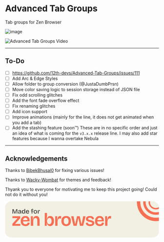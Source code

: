 # Advanced Tab Groups  

Tab groups for Zen Browser

<img width="161" height="325" alt="image" src="https://github.com/user-attachments/assets/fdcb26fd-548c-40eb-b682-0e6afc95a0cb" />

![Advanced Tab Groups Video](https://github.com/user-attachments/assets/37a5bc34-6b87-4ce2-900c-2e2c5ebfc125)

---

## To-Do
- [ ] https://github.com/12th-devs/Advanced-Tab-Groups/issues/111
- [ ] Add Arc & Edge Styles
- [ ] Allow folder to group conversion (@JustaDumbPrsn)
- [ ] Move color saving logic to session storage instead of JSON file
- [ ] Fix odd scrolling glitches
- [ ] Add the font fade overflow effect
- [ ] Fix renaming glitches
- [ ] Add icon support
- [ ] Improve animations (mainly for the line, it does not get animated when you add a tab)
- [ ] Add the stashing feature (soon™)
These are in no specific order and just an idea of what is coming for the `v3.x.x` release line. I may also add star features because I wanna overtake Nebula
---
## Acknowledgements
Thanks to [BibekBhusal0](https://github.com/BibekBhusal0) for fixing various issues!

Thanks to [Wacky-Wombat](https://github.com/Wacky-Wombat) for themes and feedback!

Thyank you to everyone for motivating me to keep this project going! Could not do it without you!

<img src="https://github.com/heyitszenithyt/zen-browser-badges/raw/fb14dcd72694b7176d141c774629df76af87514e/light/zen-badge-light.png" alt="Made For Zen Badge">
